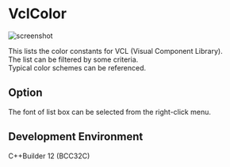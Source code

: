 # VclColor

![screenshot](https://github.com/Nekomimi1958/VclColor/assets/46859191/51c290d5-e2fe-4dc9-9093-35d1ac5a016a)

This lists the color constants for VCL (Visual Component Library).  
The list can be filtered by some criteria.  
Typical color schemes can be referenced.  

## Option

The font of list box can be selected from the right-click menu.  

## Development Environment

C++Builder 12 (BCC32C)
